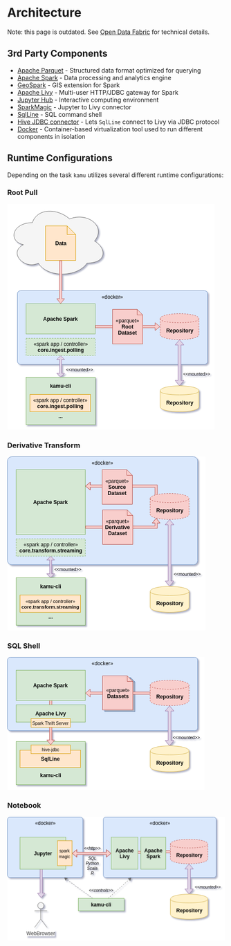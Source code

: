 # Architecture <!-- omit in toc -->

Note: this page is outdated. See [Open Data Fabric](https://github.com/kamu-data/open-data-fabric) for technical details.

## 3rd Party Components

* [Apache Parquet](https://parquet.apache.org/) - Structured data format optimized for querying
* [Apache Spark](https://spark.apache.org/) - Data processing and analytics engine
* [GeoSpark](http://geospark.datasyslab.org/) - GIS extension for Spark
* [Apache Livy](https://livy.incubator.apache.org) - Multi-user HTTP/JDBC gateway for Spark
* [Jupyter Hub](https://jupyter.org/) - Interactive computing environment
* [SparkMagic](https://github.com/juliusvonkohout/sparkmagic) - Jupyter to Livy connector
* [SqlLine](https://github.com/julianhyde/sqlline) - SQL command shell
* [Hive JDBC connector](https://hive.apache.org/) - Lets `SqlLine` connect to Livy via JDBC protocol
* [Docker](https://www.docker.com/) - Container-based virtualization tool used to run different components in isolation


## Runtime Configurations

Depending on the task `kamu` utilizes several different runtime configurations:

### Root Pull
![pull root](architecture_files/pull-root.png)

### Derivative Transform
![pull derivative](architecture_files/transform.png)

### SQL Shell
![sql shell](architecture_files/sql-shell.png)

### Notebook
![notebook](architecture_files/notebook.png)
